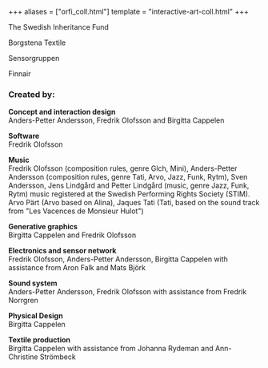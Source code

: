 +++
aliases = ["orfi_coll.html"]
template = "interactive-art-coll.html"
+++

The Swedish Inheritance Fund

Borgstena Textile

Sensorgruppen

Finnair


<!-- break -->


### Created by:

**Concept and interaction design**  
Anders-Petter Andersson, Fredrik Olofsson and Birgitta Cappelen

**Software**  
Fredrik Olofsson

**Music**  
Fredrik Olofsson (composition rules, genre Glch, Mini), Anders-Petter Andersson (composition rules, genre Tati, Arvo, Jazz, Funk, Rytm), Sven Andersson, Jens Lindgård and Petter Lindgård (music, genre Jazz, Funk, Rytm) music registered at the Swedish Performing Rights Society (STIM). Arvo Pärt (Arvo based on Alina), Jaques Tati (Tati, based on the sound track from "Les Vacences de Monsieur Hulot")

**Generative graphics**  
Birgitta Cappelen and Fredrik Olofsson

**Electronics and sensor network**  
Fredrik Olofsson, Anders-Petter Andersson, Birgitta Cappelen with assistance from Aron Falk and Mats Björk

**Sound system**  
Anders-Petter Andersson, Fredrik Olofsson with assistance from Fredrik Norrgren

**Physical Design**  
Birgitta Cappelen

**Textile production**  
Birgitta Cappelen with assistance from Johanna Rydeman and Ann-Christine Strömbeck
